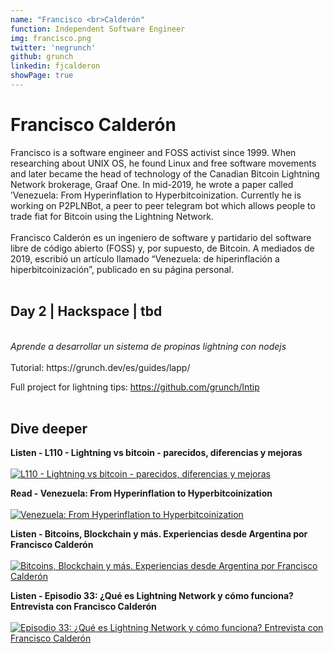 ```yaml
---
name: "Francisco <br>Calderón"
function: Independent Software Engineer
img: francisco.png
twitter: 'negrunch'
github: grunch
linkedin: fjcalderon
showPage: true
---
```


# Francisco Calderón
 
Francisco is a software engineer and FOSS activist since 1999. When researching about UNIX OS, he found Linux and free software movements and later became the head of technology of the Canadian Bitcoin Lightning Network brokerage, Graaf One. In mid-2019, he wrote a paper called ’Venezuela: From Hyperinflation to Hyperbitcoinization. Currently he is working  on P2PLNBot, a peer to peer telegram bot which allows people to trade fiat for Bitcoin using the Lightning Network.
<br><br>
Francisco Calderón es un ingeniero de software y partidario del software libre de código abierto (FOSS) y, por supuesto, de Bitcoin. A mediados de 2019, escribió un artículo llamado “Venezuela: de hiperinflación a hiperbitcoinización”, publicado en su página personal.
<br><br>

## Day 2 | Hackspace | tbd
<br>
<i>Aprende a desarrollar un sistema de propinas lightning con nodejs</i><br><br>
Tutorial: https://grunch.dev/es/guides/lapp/ <br>
 
Full project for lightning tips: https://github.com/grunch/lntip<br><br>

## Dive deeper

<div class="grid grid-cols-1 md:grid-cols-2 gap-5">
<div class="p-3 my-2">

**Listen - L110 - Lightning vs bitcoin - parecidos, diferencias y mejoras** <br><br>
[ ![L110 - Lightning vs bitcoin - parecidos, diferencias y mejoras](/2021/content/francisco_lunaticoin.png)](https://anchor.fm/lunaticoin/episodes/L110---Lightning-vs-bitcoin---parecidos--diferencias-y-mejoras-e118vhq/)
</div>

<div class="p-3 my-2">

**Read - Venezuela: From Hyperinflation to Hyperbitcoinization** <br><br>
[ ![Venezuela: From Hyperinflation to Hyperbitcoinization](/2021/content/francisco_venezuela.png)](https://grunch.dev/Venezuela_From_Hyperinflation_to_Hyperbitcoinization.pdf/)
</div>

<div class="p-3 my-2">

**Listen - Bitcoins, Blockchain y más. Experiencias desde Argentina por Francisco Calderón** <br><br>
[ ![Bitcoins, Blockchain y más. Experiencias desde Argentina por Francisco Calderón](/2021/content/francisco_iaslab.png)](https://anchor.fm/ias-lab-podcast/episodes/14--Bitcoins--Blockchain-y-ms--Experiencias-desde-Argentina-por-Francisco-Caldern-ebtbr4/)
</div>

<div class="p-3 my-2">

**Listen - Episodio 33: ¿Qué es Lightning Network y cómo funciona? Entrevista con Francisco Calderón** <br><br>
[ ![Episodio 33: ¿Qué es Lightning Network y cómo funciona? Entrevista con Francisco Calderón](/2021/content/francisco_cripto.png)](https://anchor.fm/criptotendencias/episodes/Episodio-33-Qu-es-Lightning-Network-y-cmo-funciona--Entrevista-con-Francisco-Caldern-eldtqh/)
</div>

</div>

<br>
